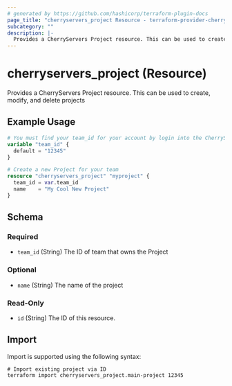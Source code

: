 ```yaml
---
# generated by https://github.com/hashicorp/terraform-plugin-docs
page_title: "cherryservers_project Resource - terraform-provider-cherryservers"
subcategory: ""
description: |-
  Provides a CherryServers Project resource. This can be used to create, modify, and delete projects
---
```


# cherryservers_project (Resource)

Provides a CherryServers Project resource. This can be used to create, modify, and delete projects

## Example Usage

```terraform
# You must find your team_id for your account by login into the CherryServers portal: [https://portal.cherryservers.com/#/login](https://portal.cherryservers.com/#/login)
variable "team_id" {
  default = "12345"
}

# Create a new Project for your team 
resource "cherryservers_project" "myproject" {
  team_id = var.team_id
  name    = "My Cool New Project"
}
```

<!-- schema generated by tfplugindocs -->
## Schema

### Required

- `team_id` (String) The ID of team that owns the Project

### Optional

- `name` (String) The name of the project

### Read-Only

- `id` (String) The ID of this resource.

## Import

Import is supported using the following syntax:

```shell
# Import existing project via ID 
terraform import cherryservers_project.main-project 12345
```
